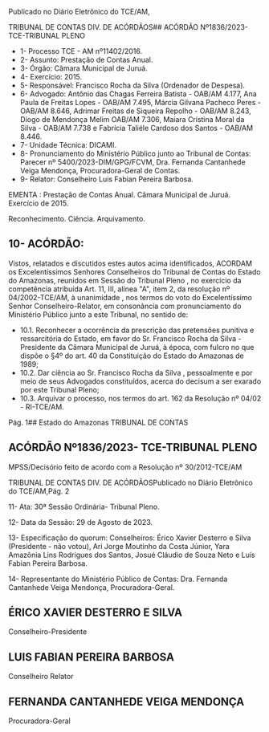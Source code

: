 Publicado  no  Diário  Eletrônico do TCE/AM,

TRIBUNAL DE CONTAS DIV. DE ACÓRDÃOS## ACÓRDÃO Nº1836/2023- TCE-TRIBUNAL PLENO

- 1- Processo TCE - AM nº11402/2016.
- 2- Assunto: Prestação de Contas Anual.
- 3- Órgão: Câmara Municipal de Juruá.
- 4- Exercício: 2015.
- 5- Responsável: Francisco Rocha da Silva (Ordenador de Despesa).
- 6- Advogado: Antônio  das  Chagas  Ferreira  Batista  -  OAB/AM  4.177,  Ana  Paula  de Freitas  Lopes  -  OAB/AM  7.495,  Márcia  Gilvana  Pacheco  Peres  -  OAB/AM  8.646, Adrimar  Freitas  de  Siqueira  Repolho  -  OAB/AM  8.243,  Diogo  de  Mendonça  Melim  OAB/AM  7.306,  Maiara  Cristina  Moral  da  Silva  -  OAB/AM  7.738  e  Fabrícia  Taliéle Cardoso dos Santos - OAB/AM 8.446.
- 7- Unidade Técnica: DICAMI.
- 8- Pronunciamento  do  Ministério  Público  junto  ao  Tribunal  de  Contas: Parecer  nº 5400/2023-DIM/GPG/FCVM, Dra. Fernanda Cantanhede Veiga Mendonça, Procuradora-Geral de Contas.
- 9- Relator: Conselheiro Luis Fabian Pereira Barbosa.

EMENTA : Prestação  de  Contas  Anual. Câmara Municipal de Juruá. Exercício de 2015.

Reconhecimento. Ciência. Arquivamento.

## 10-  ACÓRDÃO:

Vistos, relatados e discutidos estes autos acima identificados, ACORDAM os Excelentíssimos Senhores Conselheiros do Tribunal de Contas do Estado do Amazonas, reunidos em Sessão do Tribunal Pleno , no exercício da competência atribuída Art. 11, III, alínea "A", item 2, da resolução nº 04/2002-TCE/AM, à unanimidade , nos termos do voto do  Excelentíssimo  Senhor  Conselheiro-Relator, em  consonância com  pronunciamento do Ministério Público junto a este Tribunal, no sentido de:

- 10.1. Reconhecer a  ocorrência  da  prescrição  das  pretensões  punitiva  e ressarcitória do Estado, em favor do Sr. Francisco Rocha da Silva - Presidente da Câmara Municipal de Juruá, à época, com fulcro no que dispõe o §4º do art. 40 da Constituição do Estado do Amazonas de 1989;
- 10.2. Dar ciência ao Sr. Francisco Rocha da Silva , pessoalmente e por meio  de  seus  Advogados  constituídos, acerca  do decisum a  ser exarado por este Tribunal Pleno;
- 10.3. Arquivar o processo, nos termos do art. 162 da Resolução nº 04/02 - RI-TCE/AM.

Pág. 1## Estado do Amazonas TRIBUNAL DE CONTAS

## ACÓRDÃO Nº1836/2023- TCE-TRIBUNAL PLENO

MPSS/Decisório feito de acordo com a Resolução nº 30/2012-TCE/AM

TRIBUNAL DE CONTAS DIV. DE ACÓRDÃOSPublicado  no  Diário  Eletrônico do TCE/AM,Pág. 2

11-  Ata: 30ª Sessão Ordinária- Tribunal Pleno.

12-  Data da Sessão: 29 de Agosto de 2023.

13-  Especificação do quorum: Conselheiros: Érico Xavier Desterro e Silva (Presidente - não votou), Ari Jorge Moutinho da Costa Júnior, Yara Amazônia Lins Rodrigues dos Santos, Josué Cláudio de Souza Neto e Luís Fabian Pereira Barbosa.

14-  Representante do Ministério Público de Contas: Dra. Fernanda Cantanhede Veiga Mendonça, Procuradora-Geral.

## ÉRICO XAVIER DESTERRO E SILVA

Conselheiro-Presidente

## LUIS FABIAN PEREIRA BARBOSA

Conselheiro Relator

## FERNANDA CANTANHEDE VEIGA MENDONÇA

Procuradora-Geral